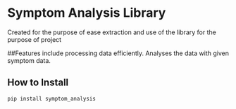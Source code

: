 # Symptom Analysis Library

Created for the purpose of ease extraction and use of the library for the purpose of project

##Features include
processing data efficiently.
Analyses the data with given symptom data.

## How to Install

```bash
pip install symptom_analysis